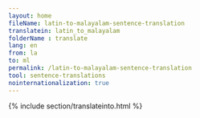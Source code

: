 ```yaml
---
layout: home
fileName: latin-to-malayalam-sentence-translation
translatein: latin_to_malayalam
folderName : translate
lang: en
from: la
to: ml
permalink: /latin-to-malayalam-sentence-translation
tool: sentence-translations
nointernationalization: true
---
```

{% include section/translateinto.html %}
